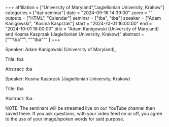 +++
affiliation = ["University of Maryland","Jagiellonian University, Krakow"] categories = ["dai-seminar"] 
date = "2024-09-16 14:39:00" zoom = "" 
outputs = ["HTML", "Calendar"] 
seminar = ["tba", "tba"] 
speaker = ["Adam Kanigowski", "Kosma Kasprzak"] 
start = "2024-10-01 16:00:00" 
end = "2024-10-01 18:00:00" 
title = "Adam Kanigowski (University of Maryland) and Kosma Kasprzak (Jagiellonian University, Krakow)" 
abstract = ["""tba""", """tba""" ]
+++

Speaker: Adam Kanigowski (University of Maryland),

Title: tba

Abstract: tba

Speaker: Kosma Kasprzak (Jagiellonian University, Krakow) 

Title: tba

Abstract: tba.

NOTE: The seminars will be streamed live on our YouTube channel then saved there. If you ask questions, with your video feed on or off, you agree to the use of your image/spoken words for said purpose.
